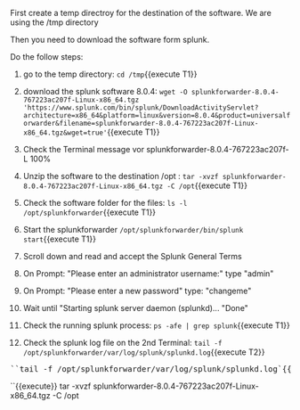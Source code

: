 First create a temp directroy for the destination of the software.
We are using the /tmp directory

Then you need to download the software form splunk.

Do the follow steps:

1. go to the temp directory: `cd /tmp`{{execute T1}}

2. download the splunk software 8.0.4: `wget -O splunkforwarder-8.0.4-767223ac207f-Linux-x86_64.tgz 'https://www.splunk.com/bin/splunk/DownloadActivityServlet?architecture=x86_64&platform=linux&version=8.0.4&product=universalforwarder&filename=splunkforwarder-8.0.4-767223ac207f-Linux-x86_64.tgz&wget=true'`{{execute T1}}

3. Check the Terminal message vor splunkforwarder-8.0.4-767223ac207f-L 100%  

4. Unzip the software to the destination /opt : `tar -xvzf splunkforwarder-8.0.4-767223ac207f-Linux-x86_64.tgz -C /opt`{{execute T1}}

5. Check the software folder for the files: `ls -l /opt/splunkforwarder`{{execute T1}}

6. Start the splunkforwarder `/opt/splunkforwarder/bin/splunk start`{{execute T1}}

7. Scroll down and read and accept the Splunk General Terms

8. On Prompt: "Please enter an administrator username:" type "admin"

9. On Prompt: "Please enter a new password" type: "changeme"

10. Wait until "Starting splunk server daemon (splunkd)...
                "Done"

11. Check the running splunk process: `ps -afe | grep splunk`{{execute T1}}

12. Check the splunk log file on the 2nd Terminal: `tail -f /opt/splunkforwarder/var/log/splunk/splunkd.log`{{execute T2}}
<pre>``tail -f /opt/splunkforwarder/var/log/splunk/splunkd.log`{{execute T2}}</pre>


``{{execute}}
tar -xvzf splunkforwarder-8.0.4-767223ac207f-Linux-x86_64.tgz -C /opt